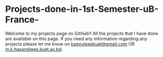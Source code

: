 # Projects-done-in-1st-Semester-uB-France-
Welcome to my projects page on GitHub!! All the projects that I have done are available on this page. If you need any information regarding any projects please let me know on kamruleeekuet@gmail.com OR m.k.hasan@eee.kuet.ac.bd.
